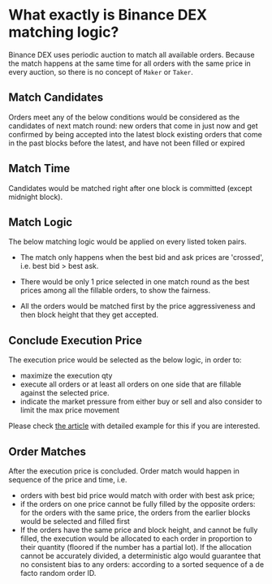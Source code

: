 # What exactly is Binance DEX matching logic?

Binance DEX uses periodic auction to match all available orders. Because the match happens at the 
same time for all orders with the same price in every auction, so there is no concept of `Maker` or `Taker`. 

## Match Candidates

Orders meet any of the below conditions would be considered as the candidates of next match round:
new orders that come in just now and get confirmed by being accepted into the latest block
existing orders that come in the past blocks before the latest, and have not been filled or expired

## Match Time

Candidates would be matched right after one block is committed (except midnight block).

## Match Logic

The below matching logic would be applied on every listed token pairs.

- The match only happens when the best bid and ask prices are 'crossed', i.e. best bid > best ask. 

- There would be only 1 price selected in one match round as the best prices among all the fillable 
orders, to show the fairness.

- All the orders would be matched first by the price aggressiveness and then block height that they get accepted.

## Conclude Execution Price

The execution price would be selected as the below logic, in order to:

- maximize the execution qty
- execute all orders or at least all orders on one side that are fillable against the selected price.
- indicate the market pressure from either buy or sell and also consider to limit the max price movement

Please check [the article](match-examples.md) with detailed example for this if you are interested.

## Order Matches
After the execution price is concluded. Order match would happen in sequence of the price and time, i.e.

- orders with best bid price would match with order with best ask price;
- if the orders on one price cannot be fully filled by the opposite orders:
for the orders with the same price, the orders from the earlier blocks would be selected and filled first
- If the orders have the same price and block height, and cannot be fully filled, the execution 
would be allocated to each order in proportion to their quantity (floored if the number has a partial lot). 
If the allocation cannot be accurately divided, a deterministic algo would guarantee that no consistent 
bias to any orders: according to a sorted sequence of a de facto random order ID.
